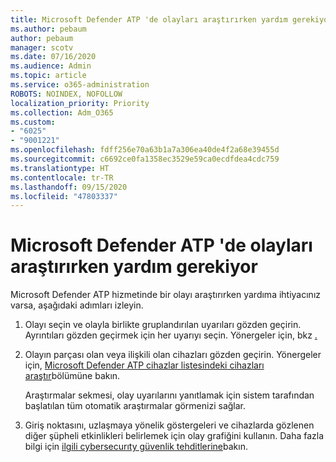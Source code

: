```yaml
---
title: Microsoft Defender ATP 'de olayları araştırırken yardım gerekiyor
ms.author: pebaum
author: pebaum
manager: scotv
ms.date: 07/16/2020
ms.audience: Admin
ms.topic: article
ms.service: o365-administration
ROBOTS: NOINDEX, NOFOLLOW
localization_priority: Priority
ms.collection: Adm_O365
ms.custom:
- "6025"
- "9001221"
ms.openlocfilehash: fdff256e70a63b1a7a306ea40de4f2a68e39455d
ms.sourcegitcommit: c6692ce0fa1358ec3529e59ca0ecdfdea4cdc759
ms.translationtype: HT
ms.contentlocale: tr-TR
ms.lasthandoff: 09/15/2020
ms.locfileid: "47803337"
---
```

# <a name="need-help-investigating-incidents-in-microsoft-defender-atp"></a>Microsoft Defender ATP 'de olayları araştırırken yardım gerekiyor

Microsoft Defender ATP hizmetinde bir olayı araştırırken yardıma ihtiyacınız varsa, aşağıdaki adımları izleyin.

1. Olayı seçin ve olayla birlikte gruplandırılan uyarıları gözden geçirin. Ayrıntıları gözden geçirmek için her uyarıyı seçin. Yönergeler için, bkz [.](https://docs.microsoft.com/windows/security/threat-protection/microsoft-defender-atp/investigate-alerts)
2. Olayın parçası olan veya ilişkili olan cihazları gözden geçirin. Yönergeler için, [Microsoft Defender ATP cihazlar listesindeki cihazları araştır](https://docs.microsoft.com/windows/security/threat-protection/microsoft-defender-atp/investigate-machines)bölümüne bakın.<br/>
 
    Araştırmalar sekmesi, olay uyarılarını yanıtlamak için sistem tarafından başlatılan tüm otomatik araştırmalar görmenizi sağlar.
3. Giriş noktasını, uzlaşmaya yönelik göstergeleri ve cihazlarda gözlenen diğer şüpheli etkinlikleri belirlemek için olay grafiğini kullanın. Daha fazla bilgi için [ilgili cybersecurıty güvenlik tehditlerine](https://docs.microsoft.com/windows/security/threat-protection/microsoft-defender-atp/investigate-incidents#visualizing-associated-cybersecurity-threats)bakın.  